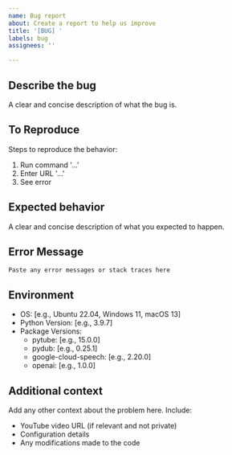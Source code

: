 ```yaml
---
name: Bug report
about: Create a report to help us improve
title: '[BUG] '
labels: bug
assignees: ''

---
```


## Describe the bug
A clear and concise description of what the bug is.

## To Reproduce
Steps to reproduce the behavior:
1. Run command '...'
2. Enter URL '...'
3. See error

## Expected behavior
A clear and concise description of what you expected to happen.

## Error Message
```
Paste any error messages or stack traces here
```

## Environment
- OS: [e.g., Ubuntu 22.04, Windows 11, macOS 13]
- Python Version: [e.g., 3.9.7]
- Package Versions:
  - pytube: [e.g., 15.0.0]
  - pydub: [e.g., 0.25.1]
  - google-cloud-speech: [e.g., 2.20.0]
  - openai: [e.g., 1.0.0]

## Additional context
Add any other context about the problem here. Include:
- YouTube video URL (if relevant and not private)
- Configuration details
- Any modifications made to the code
